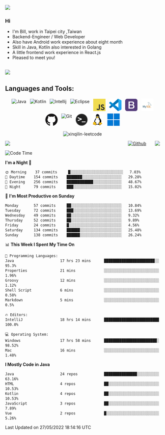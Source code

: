  
![](https://visitor-badge.laobi.icu/badge?page_id=xinqilin.xinqilin)

### Hi 

- I'm Bill, work in Taipei city ,Taiwan
- Backend-Engineer / Web Developer
- Also have Android work experience about eight month
- Skill in Java, Kotlin also interested in Golang
- A little frontend work experience in React.js 
- Pleased to meet you!


<br />
<img src="https://github-profile-trophy.vercel.app/?username=xinqilin&column=7&margin-w=15" />

## Languages and Tools:
<p align="center">
<img src="https://raw.githubusercontent.com/jmnote/z-icons/master/svg/java.svg" alt="Java" height="40" style="vertical-align:top; margin:4px">
<img src="https://img.icons8.com/color/48/000000/kotlin.png"/  alt="Kotlin" height="40" style="vertical-align:top; margin:4px">
<img src="https://img.icons8.com/color/48/000000/intellij-idea.png" alt="Intellij" height="40" style="vertical-align:top; margin:4px"/>
<img src="https://img.icons8.com/ios-filled/50/000000/java-eclipse.png" alt="Eclipse" height="40" style="vertical-align:top; margin:4px"/>

<img src="https://raw.githubusercontent.com/github/explore/80688e429a7d4ef2fca1e82350fe8e3517d3494d/topics/javascript/javascript.png" alt="Javascript" height="40" style="vertical-align:top; margin:4px">
<img src="https://raw.githubusercontent.com/github/explore/80688e429a7d4ef2fca1e82350fe8e3517d3494d/topics/visual-studio-code/visual-studio-code.png" alt="VS Code" height="40" style="vertical-align:top; margin:4px">
<img src="https://raw.githubusercontent.com/github/explore/80688e429a7d4ef2fca1e82350fe8e3517d3494d/topics/bootstrap/bootstrap.png" alt="Bootstrap" height="40" style="vertical-align:top; margin:4px">
<img src="https://raw.githubusercontent.com/github/explore/80688e429a7d4ef2fca1e82350fe8e3517d3494d/topics/mysql/mysql.png" alt="MySQL" height="40" style="vertical-align:top; margin:4px">
<img src="https://raw.githubusercontent.com/github/explore/78df643247d429f6cc873026c0622819ad797942/topics/github/github.png" alt="Github" height="40" style="vertical-align:top; margin:4px">

<img src="https://raw.githubusercontent.com/jmnote/z-icons/master/svg/git.svg" alt="Git" height="40" style="vertical-align:top; margin:4px">
<img src="https://raw.githubusercontent.com/github/explore/80688e429a7d4ef2fca1e82350fe8e3517d3494d/topics/terminal/terminal.png" alt="Terminal" height="40" style="vertical-align:top; margin:4px">
<img src="https://raw.githubusercontent.com/github/explore/80688e429a7d4ef2fca1e82350fe8e3517d3494d/topics/linux/linux.png" alt="Linux" height="40" style="vertical-align:top; margin:4px" alt="Windows" height="40" style="vertical-align:top; margin:4px">
<img src="https://raw.githubusercontent.com/github/explore/80688e429a7d4ef2fca1e82350fe8e3517d3494d/topics/windows/windows.png" alt="Windows" height="40" style="vertical-align:top; margin:4px">

</p>

<p align="center"><img  src="https://leetcode.card.workers.dev/?username=xinqilin&theme=auto" alt="xinqilin-leetcode" /></p>

<div width="100%">   
 <a href="https://readme-stats-cfgj2cxdy.vercel.app/api?username=xinqilin&count_private=true&show_icons=true&theme=algolia">
   <img  align="left" src="https://github-readme-stats.vercel.app/api?username=xinqilin&show_icons=true&theme=algolia&card_width=4" width="400"/>
 </a>
 <a href="https://readme-stats-cfgj2cxdy.vercel.app/api/top-langs/?username=xinqilin&hide=php,html,css&theme=algolia">
  <img  align="right" src="https://github-readme-stats.vercel.app/api/top-langs/?username=xinqilin&hide=html,css&theme=algolia&langs_count=10&layout=compact" />
 </a>
</div>

[![Github](https://img.shields.io/github/followers/xinqilin?label=Follow&style=social)](https://github.com/xinqilin)

 
<!--START_SECTION:waka-->
![Code Time](http://img.shields.io/badge/Code%20Time-0%20secs-blue)

**I'm a Night 🦉** 

```text
🌞 Morning    37 commits     █░░░░░░░░░░░░░░░░░░░░░░░░   7.03% 
🌆 Daytime    154 commits    ███████░░░░░░░░░░░░░░░░░░   29.28% 
🌃 Evening    256 commits    ████████████░░░░░░░░░░░░░   48.67% 
🌙 Night      79 commits     ███░░░░░░░░░░░░░░░░░░░░░░   15.02%

```
📅 **I'm Most Productive on Sunday** 

```text
Monday       57 commits     ██░░░░░░░░░░░░░░░░░░░░░░░   10.84% 
Tuesday      72 commits     ███░░░░░░░░░░░░░░░░░░░░░░   13.69% 
Wednesday    49 commits     ██░░░░░░░░░░░░░░░░░░░░░░░   9.32% 
Thursday     52 commits     ██░░░░░░░░░░░░░░░░░░░░░░░   9.89% 
Friday       24 commits     █░░░░░░░░░░░░░░░░░░░░░░░░   4.56% 
Saturday     134 commits    ██████░░░░░░░░░░░░░░░░░░░   25.48% 
Sunday       138 commits    ██████░░░░░░░░░░░░░░░░░░░   26.24%

```


📊 **This Week I Spent My Time On** 

```text
💬 Programming Languages: 
Java                     17 hrs 23 mins      ███████████████████████░░   95.3% 
Properties               21 mins             ░░░░░░░░░░░░░░░░░░░░░░░░░   1.96% 
Groovy                   12 mins             ░░░░░░░░░░░░░░░░░░░░░░░░░   1.12% 
Shell Script             6 mins              ░░░░░░░░░░░░░░░░░░░░░░░░░   0.58% 
Markdown                 5 mins              ░░░░░░░░░░░░░░░░░░░░░░░░░   0.5%

🔥 Editors: 
IntelliJ                 18 hrs 14 mins      █████████████████████████   100.0%

💻 Operating System: 
Windows                  17 hrs 58 mins      ████████████████████████░   98.52% 
Mac                      16 mins             ░░░░░░░░░░░░░░░░░░░░░░░░░   1.48%

```

**I Mostly Code in Java** 

```text
Java                     24 repos            ███████████████░░░░░░░░░░   63.16% 
HTML                     4 repos             ██░░░░░░░░░░░░░░░░░░░░░░░   10.53% 
Kotlin                   4 repos             ██░░░░░░░░░░░░░░░░░░░░░░░   10.53% 
JavaScript               3 repos             ██░░░░░░░░░░░░░░░░░░░░░░░   7.89% 
Vue                      2 repos             █░░░░░░░░░░░░░░░░░░░░░░░░   5.26%

```



 Last Updated on 27/05/2022 18:14:16 UTC
<!--END_SECTION:waka-->
 
 
<!-- <img src="https://wakatime.com/share/@abb22933-8532-4f24-8a13-e9e97bfee0f0/e937d23b-e152-4ff2-8509-e5b981912493.svg"  alt="Coding Chart" style="border-radius: 10px;border: solid 10px;" /> -->



